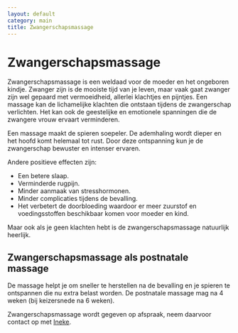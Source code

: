 ```yaml
---
layout: default
category: main
title: Zwangerschapsmassage
---
```


# Zwangerschapsmassage

Zwangerschapsmassage is een weldaad voor de moeder en het ongeboren kindje.
Zwanger zijn is de mooiste tijd van je leven, maar vaak gaat zwanger zijn wel gepaard met vermoeidheid, allerlei klachtjes en pijntjes.
Een massage kan de lichamelijke klachten die ontstaan tijdens de zwangerschap verlichten.
Het kan ook de geestelijke en emotionele spanningen die de zwangere vrouw ervaart verminderen.

Een massage maakt de spieren soepeler.
De ademhaling wordt dieper en het hoofd komt helemaal tot rust.
Door deze ontspanning kun je de zwangerschap bewuster en intenser ervaren.

Andere positieve effecten zijn:
- Een betere slaap.
- Verminderde rugpijn.
- Minder aanmaak van stresshormonen.
- Minder complicaties tijdens de bevalling.
- Het verbetert de doorbloeding waardoor er meer zuurstof en voedingsstoffen beschikbaar komen voor moeder en kind.

Maar ook als je geen klachten hebt is de zwangerschapsmassage natuurlijk heerlijk.


## Zwangerschapsmassage als postnatale massage

De massage helpt je om sneller te herstellen na de bevalling en je spieren te ontspannen die nu extra belast worden.
De postnatale massage mag na 4 weken (bij keizersnede na 6 weken).

Zwangerschapsmassage wordt gegeven op afspraak, neem daarvoor contact op met [Ineke](mailto:inekebaaij@gmail.com).
